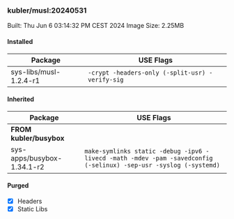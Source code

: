 ### kubler/musl:20240531

Built: Thu Jun  6 03:14:32 PM CEST 2024
Image Size: 2.25MB

#### Installed
Package | USE Flags
--------|----------
sys-libs/musl-1.2.4-r1 | `-crypt -headers-only (-split-usr) -verify-sig`
#### Inherited
Package | USE Flags
--------|----------
**FROM kubler/busybox** |
sys-apps/busybox-1.34.1-r2 | `make-symlinks static -debug -ipv6 -livecd -math -mdev -pam -savedconfig (-selinux) -sep-usr -syslog (-systemd)`

#### Purged
- [x] Headers
- [x] Static Libs
